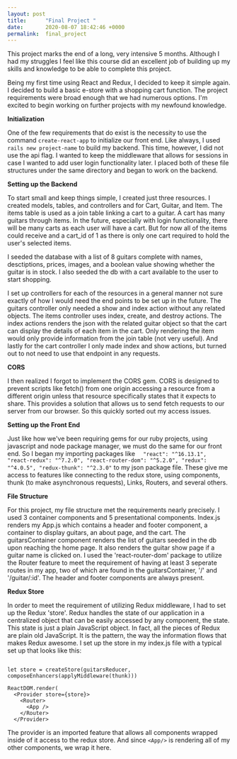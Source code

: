 ```yaml
---
layout: post
title:      "Final Project "
date:       2020-08-07 18:42:46 +0000
permalink:  final_project
---
```



This project marks the end of a long, very intensive 5 months. Although I had my struggles I feel like this course did an excellent job of building up my skills and knowledge to be able to complete this project. 


Being my first time using React and Redux, I decided to keep it simple again. I decided to build a basic e-store with a shopping cart function. The project requirements were broad enough that we had numerous options. I'm excited to begin working on further projects with my newfound knowledge.

**Initialization**

One of the few requirements that do exist is the necessity to use the command ```create-react-app``` to initialize our front end. Like always, I used ``` rails new project-name``` to build my backend. This time, however, I did not use the api flag. I wanted to keep the middleware that allows for sessions in case I wanted to add user login functionality later. I placed both of these file structures under the same directory and began to work on the backend.

**Setting up the Backend**

To start small and keep things simple, I created just three resources. I created models, tables, and controllers and for Cart, Guitar, and Item. The items table is used as a join table linking a cart to a guitar. A cart has many guitars through items. In the future, especially with login functionality, there will be many carts as each user will have a cart. But for now all of the items could receive and a cart_id of 1 as there is only one cart required to hold the user's selected items.

I seeded the database with a list of 8 guitars complete with names, desctiptions, prices, images, and a boolean value showing whether the guitar is in stock. I also seeded the db with a cart available to the user to start shopping. 

I set up controllers for each of the resources in a general manner not sure exactly of how I would need the end points to be set up in the future. The guitars controller only needed a show and index action without any related objects. The items controller uses index, create, and destroy actions. The index actions renders the json with the related guitar object so that the cart can display the details of each item in the cart. Only rendering the item would only provide information from the join table (not very useful). And lastly for the cart controller I only made index and show actions, but turned out to not need to use that endpoint in any requests.

**CORS**

I then realized I forgot to implement the CORS gem. CORS is designed to prevent scripts like fetch() from one origin accessing a resource from a different origin unless that resource specifically states that it expects to share. This provides a solution that allows us to send fetch requests to our server from our browser. So this quickly sorted out my access issues. 

**Setting up the Front End**

Just like how we've been requiring gems for our ruby projects, using javascript and node package manager, we must do the same for our front end. So I began my importing packages like ```   "react": "^16.13.1", "react-redux": "^7.2.0", "react-router-dom": "^5.2.0", "redux": "^4.0.5", "redux-thunk": "^2.3.0" ``` to my json package file. These give me access to features like connecting to the redux store, using components, thunk (to make asynchronous requests), Links, Routers, and several others. 

**File Structure**

For this project, my file structure met the requirements nearly precisely. I used 3 container components and 5 presentational components. Index.js renders my App.js which contains a header and footer component, a container to display guitars, an about page, and the cart. The guitarsContainer component renders the list of guitars seeded in the db upon reaching the home page. It also renders the guitar show page if a guitar name is clicked on. I used the 'react-router-dom' package to utilize the Router feature to meet the requirement of having at least 3 seperate routes in my app, two of which are found in the guitarsContainer, '/' and '/guitar/:id'. The header and footer components are always present.

**Redux Store**

In order to meet the requirement of utilizing Redux middleware, I had to set up the Redux 'store'. Redux handles the state of our application in a centralized object that can be easily accessed by any component, the state. This state is just a plain JavaScript object. In fact, all the pieces of Redux are plain old JavaScript. It is the pattern, the way the information flows that makes Redux awesome. I set up the store in my index.js file with a typical set up that looks like this: 
``` const composeEnhancers = window.__REDUX_DEVTOOLS_EXTENSION_COMPOSE__ || compose;

let store = createStore(guitarsReducer, composeEnhancers(applyMiddleware(thunk)))

ReactDOM.render(
  <Provider store={store}>
    <Router>
      <App />
    </Router>
  </Provider>
```
The provider is an imported feature that allows all components wrapped inside of it access to the redux store. And since ```<App/>``` is rendering all of my other components, we wrap it here. 
